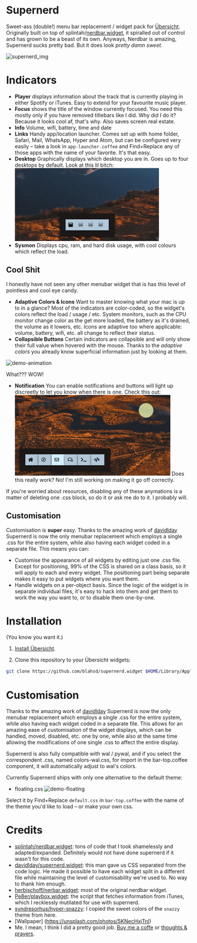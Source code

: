 # Supernerd

Sweet-ass (double!) menu bar replacement / widget pack for  [Übersicht](http://tracesof.net/uebersicht/). Originally built on top of  splintah/[nerdbar.widget](https://github.com/splintah/nerdbar.widget), it spiralled out of control and has grown to be a beast of its own. Anyways, Nerdbar is amazing, Supernerd sucks pretty bad. But it does look *pretty damn sweet*.

![supernerd_img](./demo/demo-standard.png)

# Indicators
* **Player**    displays information about the track that is currently playing in either Spotify or iTunes. Easy to extend for your favourite music player.
* **Focus**     shows the title of the window currently focused. You need this mostly only if you have removed titlebars like I did. Why did I do it? Because it looks cool af, that's why. Also saves screen real estate.
* **Info**      Volume, wifi, battery, time and date
* **Links**     Handy app/location launcher. Comes set up with home folder, Safari, Mail, WhatsApp, Hyper and Atom, but can be configured very easily – take a look in `app-launcher.coffee` and Find+Replace any of those apps with the name of your favorite. It's that easy.
* **Desktop**   Graphically displays which desktop you are in. Goes up to four desktops by default. Look at this lil bitch:
![demo-desktop](./demo/demo-desktop.gif)
* **Sysmon**    Displays cpu, ram, and hard disk usage, with cool colours which reflect the load.

## Cool Shit
I honestly have not seen any other menubar widget that is has this level of pointless and cool eye candy.

* **Adaptive Colors & Icons**   Want to master knowing what your mac is up to in a glance? Most of the indicators are color-coded, so the widget's colors reflect the load / usage / etc. System monitors, such as the CPU monitor change color as the get more loaded, the battery as it's drained, the volume as it lowers, etc. Icons are adaptive too where applicable: volume, battery, wifi, etc. all change to reflect their status.
* **Collapsible Buttons**       Certain indicators are collapsible and will only show their full value when hovered with the mouse. Thanks to the *adaptive colors* you already know superficial information just by looking at them.

![demo-animation](./devmo/demo-animation.gif)

What??? WOW!

* **Notification**              You can enable notifications and buttons will light up discreetly to let you know when there is one. Check this out:
![deno-notification](./demo/demo-notification.gif)
Does this really work? No! I'm still working on making it go off correctly.

If you're worried about resources, disabling any of these anymations is a matter of deleting one .css block, so do it or ask me do to it. I probably will.

## Customisation

Customisation is **super** easy. Thanks to the amazing work of [davidlday](https://github.com/davidlday) Supernerd is now the only menubar replacement which employs a single .css for the entire system, while also having each widget coded in a separate file. This means you can:
* Customise the appearance of all widgets by editing just one .css file. Except for positioning, 99% of the CSS is shared on a class basis, so it will apply to each and every widget. The positioning part being separate makes it easy to put widgets where you want them.
* Handle widgets on a per-object basis. Since the logic of the widget is in separate individual files, it's easy to hack into them and get them to work the way you want to, or to disable them one-by-one.


# Installation
(You know you want it.)

1. [Install Übersicht](http://tracesof.net/uebersicht/).

2. Clone this repository to your Übersicht widgets:

```bash
git clone https://github.com/blahsd/supernerd.widget $HOME/Library/Application\ Support/Übersicht/widgets
```

# Customisation
Thanks to the amazing work of [davidlday](https://github.com/davidlday) Supernerd is now the only menubar replacement which employs a single .css for the entire system, while also having each widget coded in a separate file. This allows for an amazing ease of customisation of the widget displays, which can be handled, moved, disabled, etc. one by one, while also at the same time allowing the modifications of one single .css to affect the entire display.

Supernerd is also fully compatible with wal / pywal, and if you select the correspondent .css, named colors-wal.css, for import in the bar-top.coffee component, it will automatically adjust to wal's colors.

Currently Supernerd ships with only one alternative to the default theme:
* floating.css
![demo-floating](./demo/demo-floating.png)

Select it by Find+Replace `default.css` in `bar-top.coffee` with the name of the theme you'd like to load – or make your own css.

# Credits
* [splintah/nerdbar.widget](https://github.com/splintah/nerdbar.widget): tons of code that I took shamelessly and adapted/expanded. Definitely would not have done supernerd if it wasn't for this code.
* [davidlday/supernerd.widget](https://github.com/davidlday/supernerd.widget): this man gave us CSS separated from the code logic. He made it possible to have each widget split in a different file while maintaining the level of customisability we're used to. No way to thank him enough.
* [herbischoff/nerbar.widget](https://github.com/herrbischoff/nerdbar.widget): most of the original nerdbar widget.
* [Pe8er/playbox.widget](https://github.com/Pe8er/Playbox.widget): the script that fetches information from iTunes, which I recklessly mutilated for use with supernerd.
* [syndresorhus/hyper-snazzy](https://github.com/sindresorhus/hyper-snazzy): I copied the sweet colors of the `snazzy` theme from here.
* [Wallpaper] (https://unsplash.com/photos/5KNecHxjTnI)
* Me. I mean, I think I did a pretty good job. [Buy me a coffe](https://www.patreon.com/blahsd) or [thoughts & prayers](https://www.thoughtsandprayersthegame.com).
